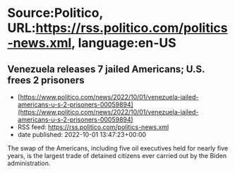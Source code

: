 # Source:Politico, URL:https://rss.politico.com/politics-news.xml, language:en-US

## Venezuela releases 7 jailed Americans; U.S. frees 2 prisoners
 - [https://www.politico.com/news/2022/10/01/venezuela-jailed-americans-u-s-2-prisoners-00059894](https://www.politico.com/news/2022/10/01/venezuela-jailed-americans-u-s-2-prisoners-00059894)
 - RSS feed: https://rss.politico.com/politics-news.xml
 - date published: 2022-10-01 13:47:23+00:00

The swap of the Americans, including five oil executives held for nearly five years, is the largest trade of detained citizens ever carried out by the Biden administration.

